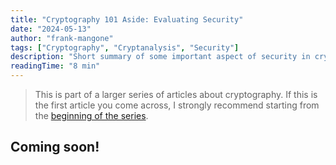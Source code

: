```yaml
---
title: "Cryptography 101 Aside: Evaluating Security"
date: "2024-05-13"
author: "frank-mangone"
tags: ["Cryptography", "Cryptanalysis", "Security"]
description: "Short summary of some important aspect of security in cryptography"
readingTime: "8 min"
---
```


> This is part of a larger series of articles about cryptography. If this is the first article you come across, I strongly recommend starting from the [beginning of the series](/en/blog/cryptography-101/where-to-start).

## Coming soon!
